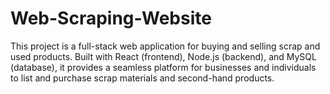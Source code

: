 # Web-Scraping-Website
This project is a full-stack web application for buying and selling scrap and used products. Built with React (frontend), Node.js (backend), and MySQL (database), it provides a seamless platform for businesses and individuals to list and purchase scrap materials and second-hand products.
